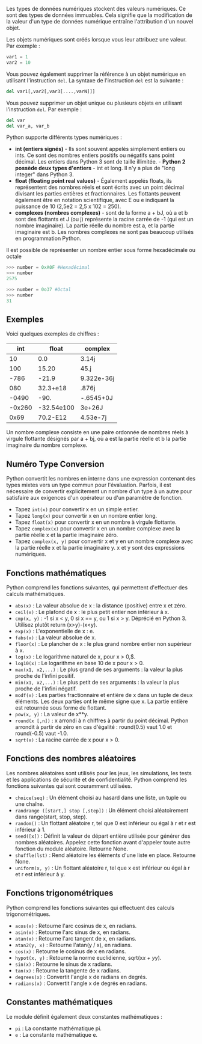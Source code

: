 Les types de données numériques stockent des valeurs numériques. Ce sont des types de données immuables. Cela signifie que la modification de la valeur d'un type de données numérique entraîne l'attribution d'un nouvel objet.

Les objets numériques sont créés lorsque vous leur attribuez une valeur. Par exemple :

```python
var1 = 1
var2 = 10
```

Vous pouvez également supprimer la référence à un objet numérique en utilisant l'instruction ```del```. La syntaxe de l'instruction ```del``` est la suivante :

```python
del var1[,var2[,var3[....,varN]]]
```

Vous pouvez supprimer un objet unique ou plusieurs objets en utilisant l'instruction ```del```. Par exemple :

```python
del var
del var_a, var_b
```

Python supporte différents types numériques :

- **int (entiers signés)** - Ils sont souvent appelés simplement entiers ou ints. Ce sont des nombres entiers positifs ou négatifs sans point décimal. Les entiers dans Python 3 sont de taille illimitée. - **Python 2 possède deux types d'entiers** - int et long. Il n'y a plus de "long integer" dans Python 3.
- **float (floating point real values)** - Également appelés floats, ils représentent des nombres réels et sont écrits avec un point décimal divisant les parties entières et fractionnaires. Les flottants peuvent également être en notation scientifique, avec E ou e indiquant la puissance de 10 (2,5e2 = 2,5 x 102 = 250).
- **complexes (nombres complexes)** - sont de la forme a + bJ, où a et b sont des flottants et J (ou j) représente la racine carrée de -1 (qui est un nombre imaginaire). La partie réelle du nombre est a, et la partie imaginaire est b. Les nombres complexes ne sont pas beaucoup utilisés en programmation Python.

Il est possible de représenter un nombre entier sous forme hexadécimale ou octale

```python
>>> number = 0xA0F #Hexadécimal
>>> number
2575

>>> number = 0o37 #Octal
>>> number
31
```

## Exemples

Voici quelques exemples de chiffres :

| **int** | **float** | **complex** |
| --- | --- | --- |
| 10 | 0.0 | 3.14j |
| 100 | 15.20 | 45.j |
| -786 | -21.9 | 9.322e-36j |
| 080 | 32.3+e18 | .876j |
| -0490 | -90. | -.6545+0J |
| -0x260 | -32.54e100 | 3e+26J |
| 0x69 | 70.2-E12 | 4.53e-7j |

Un nombre complexe consiste en une paire ordonnée de nombres réels à virgule flottante désignés par a + bj, où a est la partie réelle et b la partie imaginaire du nombre complexe.

## Numéro Type Conversion

Python convertit les nombres en interne dans une expression contenant des types mixtes vers un type commun pour l'évaluation. Parfois, il est nécessaire de convertir explicitement un nombre d'un type à un autre pour satisfaire aux exigences d'un opérateur ou d'un paramètre de fonction.

- Tapez ```int(x)``` pour convertir x en un simple entier.
- Tapez ```long(x)``` pour convertir x en un nombre entier long.
- Tapez ```float(x)``` pour convertir x en un nombre à virgule flottante.
- Tapez ```complex(x)``` pour convertir x en un nombre complexe avec la partie réelle x et la partie imaginaire zéro.
- Tapez ```complex(x, y)``` pour convertir x et y en un nombre complexe avec la partie réelle x et la partie imaginaire y. x et y sont des expressions numériques.

## Fonctions mathématiques

Python comprend les fonctions suivantes, qui permettent d'effectuer des calculs mathématiques.

- ```abs(x)``` : La valeur absolue de x : la distance (positive) entre x et zéro.
- ```ceil(x)``` : Le plafond de x : le plus petit entier non inférieur à x.
- ```cmp(x, y)``` : -1 si x < y, 0 si x == y, ou 1 si x > y. Déprécié en Python 3. Utilisez plutôt return (x>y)-(x<y).
- ```exp(x)``` : L'exponentielle de x : e.
- ```fabs(x)``` : La valeur absolue de x.
- ```floor(x)``` : Le plancher de x : le plus grand nombre entier non supérieur à x.
- ```log(x)``` : Le logarithme naturel de x, pour x > 0,$.
- ```log10(x)``` : Le logarithme en base 10 de x pour x > 0.
- ```max(x1, x2,...)``` : Le plus grand de ses arguments : la valeur la plus proche de l'infini positif.
- ```min(x1, x2,...)``` : Le plus petit de ses arguments : la valeur la plus proche de l'infini négatif.
- ```modf(x)``` : Les parties fractionnaire et entière de x dans un tuple de deux éléments. Les deux parties ont le même signe que x. La partie entière est retournée sous forme de flottant.
- ```pow(x, y)``` : La valeur de x**y.
- ```round(x [,n])``` : x arrondi à n chiffres à partir du point décimal. Python arrondit à partir de zéro en cas d'égalité : round(0.5) vaut 1.0 et round(-0.5) vaut -1.0.
- ```sqrt(x)``` : La racine carrée de x pour x > 0.

## Fonctions des nombres aléatoires

Les nombres aléatoires sont utilisés pour les jeux, les simulations, les tests et les applications de sécurité et de confidentialité. Python comprend les fonctions suivantes qui sont couramment utilisées.

- ```choice(seq)``` : Un élément choisi au hasard dans une liste, un tuple ou une chaîne.
- ```randrange ([start,] stop [,step])``` : Un élément choisi aléatoirement dans range(start, stop, step).
- ```random()``` : Un flottant aléatoire r, tel que 0 est inférieur ou égal à r et r est inférieur à 1.
- ```seed([x])``` : Définit la valeur de départ entière utilisée pour générer des nombres aléatoires. Appelez cette fonction avant d'appeler toute autre fonction du module aléatoire. Retourne None.
- ```shuffle(lst)``` : Rend aléatoire les éléments d'une liste en place. Retourne None.
- ```uniform(x, y)``` : Un flottant aléatoire r, tel que x est inférieur ou égal à r et r est inférieur à y.

## Fonctions trigonométriques

Python comprend les fonctions suivantes qui effectuent des calculs trigonométriques.

- ```acos(x)``` : Retourne l'arc cosinus de x, en radians.
- ```asin(x)``` : Retourne l'arc sinus de x, en radians.
- ```atan(x)``` : Retourne l'arc tangent de x, en radians.
- ```atan2(y, x)``` : Retourne l'atan(y / x), en radians.
- ```cos(x)``` : Retourne le cosinus de x en radians.
- ```hypot(x, y)``` : Retourne la norme euclidienne, sqrt(x*x + y*y).
- ```sin(x)``` : Retourne le sinus de x radians.
- ```tan(x)``` : Retourne la tangente de x radians.
- ```degrees(x)``` : Convertit l'angle x de radians en degrés.
- ```radians(x)``` : Convertit l'angle x de degrés en radians.

## Constantes mathématiques

Le module définit également deux constantes mathématiques :

- ```pi``` : La constante mathématique pi.
- ```e``` : La constante mathématique e.
